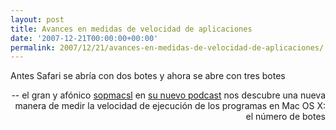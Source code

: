 ```yaml
---
layout: post
title: Avances en medidas de velocidad de aplicaciones
date: '2007-12-21T00:00:00+00:00'
permalink: 2007/12/21/avances-en-medidas-de-velocidad-de-aplicaciones/
---
```

<p class="frase">Antes Safari se abría con dos botes y ahora se abre con tres botes</p><p align="right">-- el gran y afónico <a href="http://www.applesfera.com/autor/samuel-campos">sopmacsl</a> en <a href="http://redirect.alexa.com/redirect?http%3A//sopmacsl.com/2007/12/18/podcast-n14-la-antesala-de-la-macworld/">su nuevo podcast</a> nos descubre una nueva manera de medir la velocidad de ejecución de los programas en Mac OS X: el número de botes</p>
